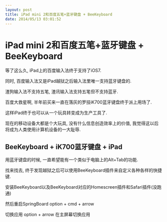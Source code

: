 ```yaml
---
layout: post
title: iPad mini 2和百度五笔+蓝牙键盘 + BeeKeyboard
date: 2014/05/13 03:01:52
---
```


# iPad mini 2和百度五笔+蓝牙键盘 + BeeKeyboard

等了这么久, iPad上的百度输入法终于支持了iOS7. 

 同时, 百度输入法又是iPad越狱之后输入法里唯一支持蓝牙键盘的.  
 
 渣狗输入法不支持五笔, 渣讯输入法支持五笔但不支持蓝牙.  
 
 百度大救星啊, 半年前买来一直在落灰的罗技iK700蓝牙键盘终于派上用场了. 
 
 这样iPad终于也可以从一个玩具转变成为生产工具了.  
 
 现在的移动设备大都是个大玩具, 没有什么信息创造效率上的价值, 我觉得这以后将成为人类使用计算机设备的一大耻辱.  
 
## BeeKeyboard + iK700蓝牙键盘 + iPad

用蓝牙键盘的时候, 一直希望能有一个类似于电脑上的Alt+Tab的功能.  

找来找去, 终于发现越狱之后可以使用BeeKeyboard插件来自定义各种各样的快捷键. 

安装BeeKeyboard以及BeeKeyboard对应的Homescreen插件和Safari插件(没跑通) 

然后重启SpringBoard option + cmd + arrow 

切换应用 option + arrow 在主屏幕切换应用